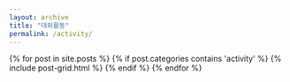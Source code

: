 ```yaml
---
layout: archive
title: "대외활동"
permalink: /activity/
---
```

<div class="tiles">
{% for post in site.posts %}
	{% if post.categories contains 'activity' %}
    {% include post-grid.html %}
  {% endif %}
{% endfor %}

